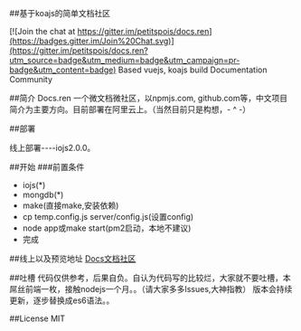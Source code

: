 ##基于koajs的简单文档社区

[![Join the chat at https://gitter.im/petitspois/docs.ren](https://badges.gitter.im/Join%20Chat.svg)](https://gitter.im/petitspois/docs.ren?utm_source=badge&utm_medium=badge&utm_campaign=pr-badge&utm_content=badge)
Based vuejs, koajs build Documentation Community

##简介
Docs.ren 一个微文档微社区，以npmjs.com, github.com等，中文项目简介为主要方向。目前部署在阿里云上。（当然目前只是构想，- ^ -）

##部署

线上部署----iojs2.0.0。

##开始
###前置条件
* iojs(*)
* mongdb(*)	
* make(直接make,安装依赖)
* cp temp.config.js server/config.js(设置config)	
* node app或make start(pm2启动，本地不建议)
* 完成

##线上以及预览地址
[Docs文档社区](http://www.docs.ren)

##吐槽
代码仅供参考，后果自负。自认为代码写的比较烂，大家就不要吐槽，本屌丝前端一枚，接触nodejs一个月。。（请大家多多Issues,大神指教）
版本会持续更新，逐步替换成es6语法。。

##License
MIT

